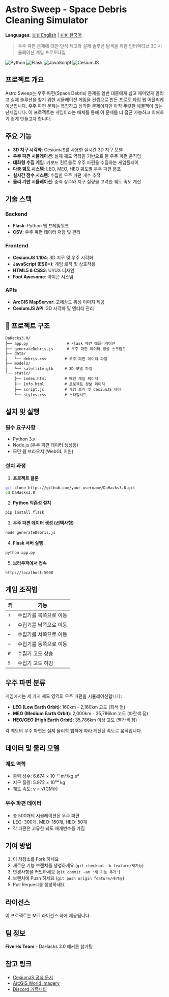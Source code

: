 # Astro Sweep - Space Debris Cleaning Simulator

**Languages**: [🇺🇸 English](README.md) | [🇰🇷 한국어](README_KR.md)

> 우주 파편 문제에 대한 인식 제고와 실제 솔루션 탐색을 위한 인터랙티브 3D 시뮬레이션 게임 프로토타입

![Python](https://img.shields.io/badge/Python-3.x-blue)
![Flask](https://img.shields.io/badge/Flask-Latest-green)
![JavaScript](https://img.shields.io/badge/JavaScript-ES6+-yellow)
![CesiumJS](https://img.shields.io/badge/CesiumJS-1.104-red)

## 프로젝트 개요

Astro Sweep는 우주 파편(Space Debris) 문제를 일반 대중에게 쉽고 재미있게 알리고 실제 솔루션을 찾기 위한 시뮬레이션 게임을 컨셉으로 만든 프로토 타입 웹 어플리케이션입니다. 우주 파편 문제는 복잡하고 심각한 문제이지만 아직 뚜렷한 해결책이 없는 난제입니다. 이 프로젝트는 게임이라는 매체를 통해 이 문제를 더 접근 가능하고 이해하기 쉽게 만들고자 합니다.

## 주요 기능

- **3D 지구 시각화**: CesiumJS를 사용한 실시간 3D 지구 모델
- **우주 파편 시뮬레이션**: 실제 궤도 역학을 기반으로 한 우주 파편 움직임
- **대화형 수집 게임**: 키보드 컨트롤로 우주 파편을 수집하는 게임플레이
- **다층 궤도 시스템**: LEO, MEO, HEO 궤도별 우주 파편 분포
- **실시간 점수 시스템**: 수집한 우주 파편 개수 추적
- **물리 기반 시뮬레이션**: 중력 상수와 지구 질량을 고려한 궤도 속도 계산

## 기술 스택

### Backend

- **Flask**: Python 웹 프레임워크
- **CSV**: 우주 파편 데이터 저장 및 관리

### Frontend

- **CesiumJS 1.104**: 3D 지구 및 우주 시각화
- **JavaScript (ES6+)**: 게임 로직 및 상호작용
- **HTML5 & CSS3**: UI/UX 디자인
- **Font Awesome**: 아이콘 시스템

### APIs

- **ArcGIS MapServer**: 고해상도 위성 이미지 제공
- **CesiumJS API**: 3D 시각화 및 엔티티 관리

## 📁 프로젝트 구조

```
DaHacks3.0/
├── app.py                 # Flask 메인 애플리케이션
├── generateDebris.js      # 우주 파편 데이터 생성 스크립트
├── data/
│   └── debris.csv        # 우주 파편 데이터 파일
├── models/
│   └── satellite.glb     # 3D 모델 파일
└── static/
    ├── index.html        # 메인 게임 페이지
    ├── Info.html         # 프로젝트 정보 페이지
    ├── script.js         # 게임 로직 및 CesiumJS 제어
    └── styles.css        # 스타일시트
```

## 설치 및 실행

### 필수 요구사항

- Python 3.x
- Node.js (우주 파편 데이터 생성용)
- 모던 웹 브라우저 (WebGL 지원)

### 설치 과정

1. **프로젝트 클론**

```bash
git clone https://github.com/your-username/DaHacks3.0.git
cd DaHacks3.0
```

2. **Python 의존성 설치**

```bash
pip install flask
```

3. **우주 파편 데이터 생성 (선택사항)**

```bash
node generateDebris.js
```

4. **Flask 서버 실행**

```bash
python app.py
```

5. **브라우저에서 접속**

```
http://localhost:5000
```

## 게임 조작법

| 키  | 기능                   |
| --- | ---------------------- |
| `↑` | 수집기를 북쪽으로 이동 |
| `↓` | 수집기를 남쪽으로 이동 |
| `←` | 수집기를 서쪽으로 이동 |
| `→` | 수집기를 동쪽으로 이동 |
| `W` | 수집기 고도 상승       |
| `S` | 수집기 고도 하강       |

## 우주 파편 분류

게임에서는 세 가지 궤도 영역의 우주 파편을 시뮬레이션합니다:

- **LEO (Low Earth Orbit)**: 160km - 2,160km 고도 (회색 점)
- **MEO (Medium Earth Orbit)**: 2,000km - 35,786km 고도 (파란색 점)
- **HEO/GEO (High Earth Orbit)**: 35,786km 이상 고도 (빨간색 점)

각 궤도의 우주 파편은 실제 물리학 법칙에 따라 계산된 속도로 움직입니다.

## 데이터 및 물리 모델

### 궤도 역학

- 중력 상수: 6.674 × 10⁻¹¹ m³/kg⋅s²
- 지구 질량: 5.972 × 10²⁴ kg
- 궤도 속도: v = √(GM/r)

### 우주 파편 데이터

- 총 500개의 시뮬레이션된 우주 파편
- LEO: 300개, MEO: 150개, HEO: 50개
- 각 파편은 고유한 궤도 매개변수를 가짐

## 기여 방법

1. 이 저장소를 Fork 하세요
2. 새로운 기능 브랜치를 생성하세요 (`git checkout -b feature/새기능`)
3. 변경사항을 커밋하세요 (`git commit -am '새 기능 추가'`)
4. 브랜치에 Push 하세요 (`git push origin feature/새기능`)
5. Pull Request를 생성하세요

## 라이선스

이 프로젝트는 MIT 라이선스 하에 제공됩니다.

## 팀 정보

**Five Hs Team** - DaHacks 3.0 해커톤 참가팀

## 참고 링크

- [CesiumJS 공식 문서](https://cesium.com/platform/cesiumjs/)
- [ArcGIS World Imagery](https://services.arcgisonline.com/ArcGIS/rest/services/World_Imagery/MapServer)
- [Discord 커뮤니티](https://discord.gg/rss8p6dP)
